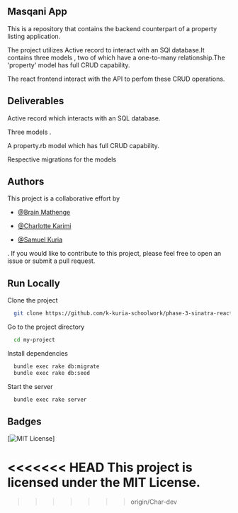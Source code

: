 ## Masqani App


This is a repository that contains the backend counterpart of a property listing application.
 
 The project utilizes Active record to interact  with an SQl database.It contains three models , two of which have a one-to-many relationship.The 'property' model has full CRUD capability. 
 
 The react frontend interact with the API to perfom these CRUD operations.


## Deliverables
 
  Active record which interacts with an SQL database.

  Three models .

  A property.rb model which has full CRUD capability.
  
  Respective migrations for the models

## Authors


This project is a collaborative effort by
- [@Brain Mathenge]( https://github.com/wamwangi-mathenge )

- [@Charlotte Karimi](https://github.com/charlotte283 )

- [@Samuel Kuria]( https://github.com/k-kuria-schoolwork )

. If you would like to contribute to this project, please feel free to open an issue or submit a pull request.

## Run Locally

Clone the project

```bash
  git clone https://github.com/k-kuria-schoolwork/phase-3-sinatra-react-project
```

Go to the project directory

```bash
  cd my-project
```

Install dependencies

```bash
  bundle exec rake db:migrate
  bundle exec rake db:seed
```

Start the server

```bash
  bundle exec rake server
```


## Badges



[![MIT License](https://img.shields.io/badge/License-MIT-green.svg)]

<<<<<<< HEAD
This project is licensed under the MIT License.
=======
>>>>>>> origin/Char-dev
